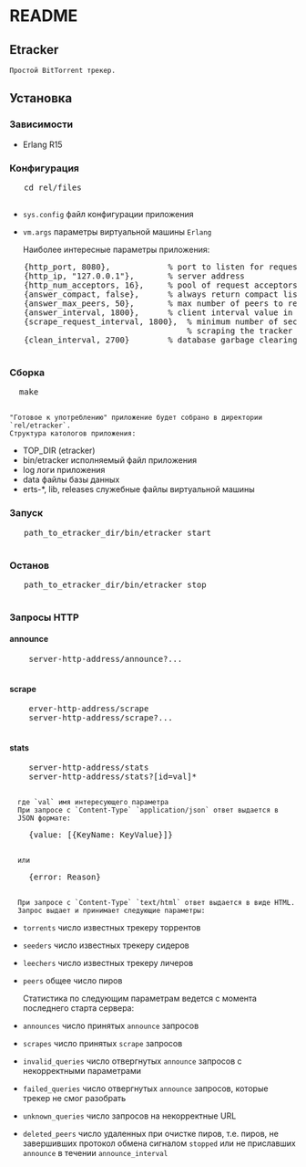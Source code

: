 # README #

## Etracker
    Простой BitTorrent трекер.

## Установка

### Зависимости

  * Erlang R15


### Конфигурация
<pre>
   cd rel/files

</pre>

  * `sys.config` файл конфигурации приложения
  * `vm.args` параметры виртуальной машины `Erlang`

     Наиболее интересные параметры приложения:
<pre>
   {http_port, 8080},            % port to listen for requests
   {http_ip, "127.0.0.1"},       % server address
   {http_num_acceptors, 16},     % pool of request acceptors
   {answer_compact, false},      % always return compact list of peers
   {answer_max_peers, 50},       % max number of peers to return
   {answer_interval, 1800},      % client interval value in answer to announce
   {scrape_request_interval, 1800},  % minimum number of seconds to wait before
                                     % scraping the tracker again
   {clean_interval, 2700}        % database garbage clearing interval

</pre>

### Сборка
<pre>
  make

</pre>
    "Готовое к употреблению" приложение будет собрано в директории
    `rel/etracker`.
    Структура катологов приложения:

  * TOP_DIR (etracker)
  * bin/etracker исполняемый файл приложения
  * log логи приложения
  * data файлы базы данных
  * erts-*, lib, releases служебные файлы виртуальной машины


### Запуск
<pre>
   path_to_etracker_dir/bin/etracker start

</pre>

### Останов
<pre>
   path_to_etracker_dir/bin/etracker stop

</pre>

### Запросы HTTP

#### announce
<pre>
    server-http-address/announce?...

</pre>

#### scrape
<pre>
    erver-http-address/scrape
    server-http-address/scrape?...

</pre>

#### stats
<pre>
    server-http-address/stats
    server-http-address/stats?[id=val]*

</pre>
      где `val` имя интересующего параметра
      При запросе с `Content-Type` `application/json` ответ выдается в
      JSON формате:
<pre>
    {value: [{KeyName: KeyValue}]}

</pre>
      или
<pre>
    {error: Reason}

</pre>
      При запросе с `Content-Type` `text/html` ответ выдается в виде HTML.
      Запрос выдает и принимает следующие параметры:

  * `torrents` число известных трекеру торрентов
  * `seeders` число известных трекеру сидеров
  * `leechers` число известных трекеру личеров
  * `peers` общее число пиров

      Статистика по следующим параметрам ведется с момента последнего
      старта сервера:

  * `announces` число принятых `announce` запросов
  * `scrapes` число принятых `scrape` запросов
  * `invalid_queries` число отвергнутых `announce` запросов с
    некорректными параметрами

  * `failed_queries` число отвергнутых `announce` запросов, которые
    трекер не смог разобрать

  * `unknown_queries` число запросов на некорректные URL

  * `deleted_peers` число удаленных при очистке пиров, т.е. пиров, не
    завершивших протокол обмена сигналом `stopped` или не приславших
    `announce` в течении `announce_interval`
